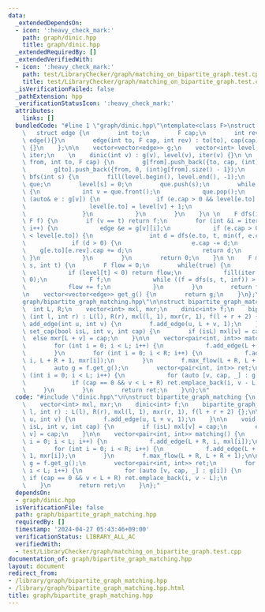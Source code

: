 ```yaml
---
data:
  _extendedDependsOn:
  - icon: ':heavy_check_mark:'
    path: graph/dinic.hpp
    title: graph/dinic.hpp
  _extendedRequiredBy: []
  _extendedVerifiedWith:
  - icon: ':heavy_check_mark:'
    path: test/LibraryChecker/graph/matching_on_bipartite_graph.test.cpp
    title: test/LibraryChecker/graph/matching_on_bipartite_graph.test.cpp
  _isVerificationFailed: false
  _pathExtension: hpp
  _verificationStatusIcon: ':heavy_check_mark:'
  attributes:
    links: []
  bundledCode: "#line 1 \"graph/dinic.hpp\"\ntemplate<class F>\nstruct dinic {\n \
    \   struct edge {\n        int to;\n        F cap;\n        int rev;\n       \
    \ edge(){}\n        edge(int to, F cap, int rev) : to(to), cap(cap), rev(rev)\
    \ {}\n    };\n\n    vector<vector<edge>> g;\n    vector<int> level;\n    vector<int>\
    \ iter;\n    \n    dinic(int v) : g(v), level(v), iter(v) {}\n \n    void add_edge(int\
    \ from, int to, F cap) {\n        g[from].push_back({to, cap, (int)g[to].size()});\n\
    \        g[to].push_back({from, 0, (int)g[from].size() - 1});\n    }\n \n    void\
    \ bfs(int s) {\n        fill(level.begin(), level.end(), -1);\n        queue<int>\
    \ que;\n        level[s] = 0;\n        que.push(s);\n        while (!que.empty())\
    \ {\n            int v = que.front();\n            que.pop();\n            for\
    \ (auto& e : g[v]) {\n                if (e.cap > 0 && level[e.to] < 0) {\n  \
    \                  level[e.to] = level[v] + 1;\n                    que.push(e.to);\n\
    \                }\n            }\n        }\n    }\n \n    F dfs(int v, int t,\
    \ F f) {\n        if (v == t) return f;\n        for (int &i = iter[v]; i < (int)g[v].size();\
    \ i++) {\n            edge &e = g[v][i];\n            if (e.cap > 0 && level[v]\
    \ < level[e.to]) {\n                int d = dfs(e.to, t, min(f, e.cap));\n   \
    \             if (d > 0) {\n                    e.cap -= d;\n                \
    \    g[e.to][e.rev].cap += d;\n                    return d;\n               \
    \ }\n            }\n        }\n        return 0;\n    }\n \n    F max_flow(int\
    \ s, int t) {\n        F flow = 0;\n        while(true) {\n            bfs(s);\n\
    \            if (level[t] < 0) return flow;\n            fill(iter.begin(), iter.end(),\
    \ 0);\n            F f;\n            while ((f = dfs(s, t, inf)) > 0) {\n    \
    \            flow += f;\n            }\n        }\n        return flow;\n    }\n\
    \n    vector<vector<edge>> get_g() {\n        return g;\n    }\n};\n#line 2 \"\
    graph/bipartite_graph_matching.hpp\"\n\nstruct bipartite_graph_matching {\n  \
    \  int L, R;\n    vector<int> mxl, mxr;\n    dinic<int> f;\n    bipartite_graph_matching\
    \ (int l, int r) : L(l), R(r), mxl(l, 1), mxr(r, 1), f(l + r + 2) {};\n\n    void\
    \ add_edge(int u, int v) {\n        f.add_edge(u, L + v, 1);\n    }\n\n    void\
    \ set_cap(bool isL, int v, int cap) {\n        if (isL) mxl[v] = cap;\n      \
    \  else mxr[L + v] = cap;\n    }\n\n    vector<pair<int, int>> matching() {\n\
    \        for (int i = 0; i < L; i++) {\n            f.add_edge(L + R, i, mxl[i]);\n\
    \        }\n        for (int i = 0; i < R; i++) {\n            f.add_edge(L +\
    \ i, L + R + 1, mxr[i]);\n        }\n        f.max_flow(L + R, L + R + 1);\n\n\
    \        auto g = f.get_g();\n        vector<pair<int, int>> ret;\n        for\
    \ (int i = 0; i < L; i++) {\n            for (auto [v, cap, _] : g[i]) {\n   \
    \             if (cap == 0 && v < L + R) ret.emplace_back(i, v - L);\n       \
    \     }\n        }\n        return ret;\n    }\n};\n"
  code: "#include \"dinic.hpp\"\n\nstruct bipartite_graph_matching {\n    int L, R;\n\
    \    vector<int> mxl, mxr;\n    dinic<int> f;\n    bipartite_graph_matching (int\
    \ l, int r) : L(l), R(r), mxl(l, 1), mxr(r, 1), f(l + r + 2) {};\n\n    void add_edge(int\
    \ u, int v) {\n        f.add_edge(u, L + v, 1);\n    }\n\n    void set_cap(bool\
    \ isL, int v, int cap) {\n        if (isL) mxl[v] = cap;\n        else mxr[L +\
    \ v] = cap;\n    }\n\n    vector<pair<int, int>> matching() {\n        for (int\
    \ i = 0; i < L; i++) {\n            f.add_edge(L + R, i, mxl[i]);\n        }\n\
    \        for (int i = 0; i < R; i++) {\n            f.add_edge(L + i, L + R +\
    \ 1, mxr[i]);\n        }\n        f.max_flow(L + R, L + R + 1);\n\n        auto\
    \ g = f.get_g();\n        vector<pair<int, int>> ret;\n        for (int i = 0;\
    \ i < L; i++) {\n            for (auto [v, cap, _] : g[i]) {\n               \
    \ if (cap == 0 && v < L + R) ret.emplace_back(i, v - L);\n            }\n    \
    \    }\n        return ret;\n    }\n};"
  dependsOn:
  - graph/dinic.hpp
  isVerificationFile: false
  path: graph/bipartite_graph_matching.hpp
  requiredBy: []
  timestamp: '2024-04-27 05:43:46+09:00'
  verificationStatus: LIBRARY_ALL_AC
  verifiedWith:
  - test/LibraryChecker/graph/matching_on_bipartite_graph.test.cpp
documentation_of: graph/bipartite_graph_matching.hpp
layout: document
redirect_from:
- /library/graph/bipartite_graph_matching.hpp
- /library/graph/bipartite_graph_matching.hpp.html
title: graph/bipartite_graph_matching.hpp
---
```

